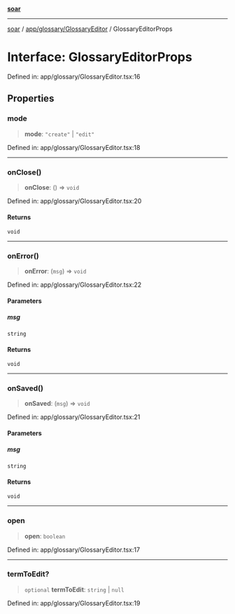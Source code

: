 [**soar**](../../../../README.md)

***

[soar](../../../../modules.md) / [app/glossary/GlossaryEditor](../README.md) / GlossaryEditorProps

# Interface: GlossaryEditorProps

Defined in: app/glossary/GlossaryEditor.tsx:16

## Properties

### mode

> **mode**: `"create"` \| `"edit"`

Defined in: app/glossary/GlossaryEditor.tsx:18

***

### onClose()

> **onClose**: () => `void`

Defined in: app/glossary/GlossaryEditor.tsx:20

#### Returns

`void`

***

### onError()

> **onError**: (`msg`) => `void`

Defined in: app/glossary/GlossaryEditor.tsx:22

#### Parameters

##### msg

`string`

#### Returns

`void`

***

### onSaved()

> **onSaved**: (`msg`) => `void`

Defined in: app/glossary/GlossaryEditor.tsx:21

#### Parameters

##### msg

`string`

#### Returns

`void`

***

### open

> **open**: `boolean`

Defined in: app/glossary/GlossaryEditor.tsx:17

***

### termToEdit?

> `optional` **termToEdit**: `string` \| `null`

Defined in: app/glossary/GlossaryEditor.tsx:19
